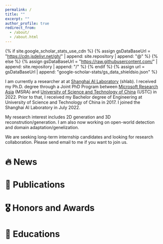 ```yaml
---
permalink: /
title: ""
excerpt: ""
author_profile: true
redirect_from: 
  - /about/
  - /about.html
---
```


{% if site.google_scholar_stats_use_cdn %}
{% assign gsDataBaseUrl = "https://cdn.jsdelivr.net/gh/" | append: site.repository | append: "@" %}
{% else %}
{% assign gsDataBaseUrl = "https://raw.githubusercontent.com/" | append: site.repository | append: "/" %}
{% endif %}
{% assign url = gsDataBaseUrl | append: "google-scholar-stats/gs_data_shieldsio.json" %}

<span class='anchor' id='about-me'></span>

I am currently a researcher at at <a href='https://www.shlab.org.cn/'>Shanghai AI Laboratory</a> (shlab). I received my Ph.D. degree through a Joint PhD Program between <a href='https://www.microsoft.com/en-us/research/lab/microsoft-research-asia/'>Microsoft Research Asia</a> (MSRA) and <a href='https://en.ustc.edu.cn/'>University of Science and Technology of China</a> (USTC) in 2022. Prior to that, I received my Bachelor degree of Engineering at University of Science and Technology of China in 2017. I joined the Shanghai AI Laboratory in July 2022.

My research interest includes 2D generation and 3D reconstrution/generation. I am also now working on open-world detection and domain adaptation/genelization. 

We are seeking long-term internship candidates and looking for research collaboration. Please send email to me if you want to join us.


# 🔥 News


# 📝 Publications 


# 🎖 Honors and Awards


# 📖 Educations
